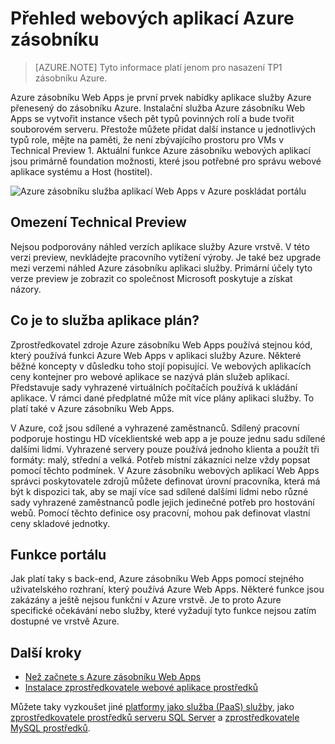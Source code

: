 <properties
    pageTitle="Azure zásobníku webové aplikace přehled | Microsoft Azure"
    description="Přehled webových aplikací Web Apps v Azure zásobníku"
    services="azure-stack"
    documentationCenter=""
    authors="apwestgarth"
    manager="stefsch"
    editor=""/>

<tags
    ms.service="azure-stack"
    ms.workload="app-service"
    ms.tgt_pltfrm="na"
    ms.devlang="na"
    ms.topic="article"
    ms.date="09/26/2016"
    ms.author="anwestg"/>
    
# <a name="azure-stack-web-apps-overview"></a>Přehled webových aplikací Azure zásobníku
    
> [AZURE.NOTE] Tyto informace platí jenom pro nasazení TP1 zásobníku Azure.

Azure zásobníku Web Apps je první prvek nabídky aplikace služby Azure přenesený do zásobníku Azure. Instalační služba Azure zásobníku Web Apps se vytvořit instance všech pět typů povinných rolí a bude tvořit souborovém serveru. Přestože můžete přidat další instance u jednotlivých typů role, mějte na paměti, že není zbývajícího prostoru pro VMs v Technical Preview 1. Aktuální funkce Azure zásobníku webových aplikací jsou primárně foundation možnosti, které jsou potřebné pro správu webové aplikace systému a Host (hostitel).

![Azure zásobníku služba aplikací Web Apps v Azure poskládat portálu][1]

## <a name="limitations-of-the-technical-preview"></a>Omezení Technical Preview

Nejsou podporovány náhled verzích aplikace služby Azure vrstvě. V této verzi preview, nevkládejte pracovního vytížení výroby. Je také bez upgrade mezi verzemi náhled Azure zásobníku aplikaci služby. Primární účely tyto verze preview je zobrazit co společnost Microsoft poskytuje a získat názory. 

## <a name="what-is-an-app-service-plan"></a>Co je to služba aplikace plán?

Zprostředkovatel zdroje Azure zásobníku Web Apps používá stejnou kód, který používá funkci Azure Web Apps v aplikaci služby Azure. Některé běžné koncepty v důsledku toho stojí popisující. Ve webových aplikacích ceny kontejner pro webové aplikace se nazývá plán služeb aplikací. Představuje sady vyhrazené virtuálních počítačích používá k ukládání aplikace. V rámci dané předplatné může mít více plány aplikaci služby. To platí také v Azure zásobníku Web Apps. 

V Azure, což jsou sdílené a vyhrazené zaměstnanců. Sdílený pracovní podporuje hostingu HD víceklientské web app a je pouze jednu sadu sdílené dalšími lidmi. Vyhrazené servery pouze používá jednoho klienta a použít tři formáty: malý, střední a velká. Potřeb místní zákazníci nelze vždy popsat pomocí těchto podmínek. V Azure zásobníku webových aplikací Web Apps správci poskytovatele zdrojů můžete definovat úrovní pracovníka, která má být k dispozici tak, aby se mají více sad sdílené dalšími lidmi nebo různé sady vyhrazené zaměstnanců podle jejich jedinečné potřeb pro hostování webů. Pomocí těchto definice osy pracovní, mohou pak definovat vlastní ceny skladové jednotky.

## <a name="portal-features"></a>Funkce portálu

Jak platí taky s back-end, Azure zásobníku Web Apps pomocí stejného uživatelského rozhraní, který používá Azure Web Apps. Některé funkce jsou zakázány a ještě nejsou funkční v Azure vrstvě. Je to proto Azure specifické očekávání nebo služby, které vyžadují tyto funkce nejsou zatím dostupné ve vrstvě Azure. 

## <a name="next-steps"></a>Další kroky

- [Než začnete s Azure zásobníku Web Apps](azure-stack-webapps-before-you-get-started.md)
- [Instalace zprostředkovatele webové aplikace prostředků](azure-stack-webapps-deploy.md)

Můžete taky vyzkoušet jiné [platformy jako služba (PaaS) služby](azure-stack-tools-paas-services.md), jako [zprostředkovatele prostředků serveru SQL Server](azure-stack-sql-rp-deploy-short.md) a [zprostředkovatele MySQL prostředků](azure-stack-mysql-rp-deploy-short.md).

<!--Image references-->
[1]: ./media/azure-stack-webapps-overview/AppService_Portal.png
